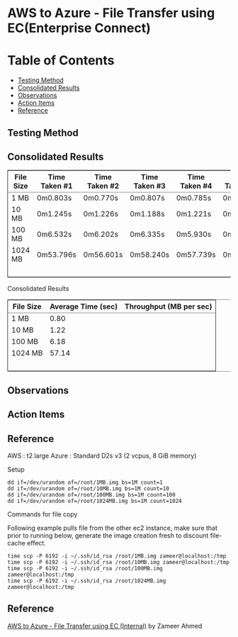
# AWS to Azure - File Transfer using EC(Enterprise Connect)

# Table of Contents

- [Testing Method](#testing-method)
- [Consolidated Results](#consolidated-results)
- [Observations](#observations)
- [Action Items](#action-items)
- [Reference](#reference)

## Testing Method

## Consolidated Results

<table border="2" cellspacing="0" cellpadding="6" rules="groups" frame="hsides">


<colgroup>
<col  class="org-left" />

<col  class="org-left" />

<col  class="org-left" />

<col  class="org-left" />

<col  class="org-left" />

<col  class="org-left" />
</colgroup>
<thead>
<tr>
<th scope="col" class="org-left">File Size</th>
<th scope="col" class="org-left">Time Taken #1</th>
<th scope="col" class="org-left">Time Taken #2</th>
<th scope="col" class="org-left">Time Taken #3</th>
<th scope="col" class="org-left">Time Taken #4</th>
<th scope="col" class="org-left">Time Taken #5</th>
</tr>
</thead>

<tbody>
<tr>
<td class="org-left">1 MB</td>
<td class="org-left">0m0.803s</td>
<td class="org-left">0m0.770s</td>
<td class="org-left">0m0.807s</td>
<td class="org-left">0m0.785s</td>
<td class="org-left">0m0.813</td>
</tr>


<tr>
<td class="org-left">10 MB</td>
<td class="org-left">0m1.245s</td>
<td class="org-left">0m1.226s</td>
<td class="org-left">0m1.188s</td>
<td class="org-left">0m1.221s</td>
<td class="org-left">0m1.196s</td>
</tr>


<tr>
<td class="org-left">100 MB</td>
<td class="org-left">0m6.532s</td>
<td class="org-left">0m6.202s</td>
<td class="org-left">0m6.335s</td>
<td class="org-left">0m5.930s</td>
<td class="org-left">0m5.903s</td>
</tr>


<tr>
<td class="org-left">1024 MB</td>
<td class="org-left">0m53.796s</td>
<td class="org-left">0m56.601s</td>
<td class="org-left">0m58.240s</td>
<td class="org-left">0m57.739s</td>
<td class="org-left">0m59.303</td>
</tr>


<tr>
<td class="org-left">&#xa0;</td>
<td class="org-left">&#xa0;</td>
<td class="org-left">&#xa0;</td>
<td class="org-left">&#xa0;</td>
<td class="org-left">&#xa0;</td>
<td class="org-left">&#xa0;</td>
</tr>
</tbody>
</table>

<span class="underline">Consolidated Results</span>

<table border="2" cellspacing="0" cellpadding="6" rules="groups" frame="hsides">


<colgroup>
<col  class="org-left" />

<col  class="org-right" />

<col  class="org-left" />
</colgroup>
<thead>
<tr>
<th scope="col" class="org-left">File Size</th>
<th scope="col" class="org-right">Average Time (sec)</th>
<th scope="col" class="org-left">Throughput (MB per sec)</th>
</tr>
</thead>

<tbody>
<tr>
<td class="org-left">1 MB</td>
<td class="org-right">0.80</td>
<td class="org-left">&#xa0;</td>
</tr>


<tr>
<td class="org-left">10 MB</td>
<td class="org-right">1.22</td>
<td class="org-left">&#xa0;</td>
</tr>


<tr>
<td class="org-left">100 MB</td>
<td class="org-right">6.18</td>
<td class="org-left">&#xa0;</td>
</tr>


<tr>
<td class="org-left">1024 MB</td>
<td class="org-right">57.14</td>
<td class="org-left">&#xa0;</td>
</tr>


<tr>
<td class="org-left">&#xa0;</td>
<td class="org-right">&#xa0;</td>
<td class="org-left">&#xa0;</td>
</tr>
</tbody>
</table>

## Observations

## Action Items

## Reference

AWS : t2.large
Azure : Standard D2s v3 (2 vcpus, 8 GiB memory)

<span class="underline">Setup</span>

    dd if=/dev/urandom of=/root/1MB.img bs=1M count=1
    dd if=/dev/urandom of=/root/10MB.img bs=1M count=10
    dd if=/dev/urandom of=/root/100MB.img bs=1M count=100
    dd if=/dev/urandom of=/root/1024MB.img bs=1M count=1024

<span class="underline">Commands for file copy</span>

Following example pulls file from the other ec2 instance, make sure that prior to running below, generate the image creation fresh to discount file-cache effect.

    time scp -P 6192 -i ~/.ssh/id_rsa /root/1MB.img zameer@localhost:/tmp
    time scp -P 6192 -i ~/.ssh/id_rsa /root/10MB.img zameer@localhost:/tmp
    time scp -P 6192 -i ~/.ssh/id_rsa /root/100MB.img zameer@localhost:/tmp
    time scp -P 6192 -i ~/.ssh/id_rsa /root/1024MB.img zameer@localhost:/tmp


## Reference
[AWS to Azure - File Transfer using EC (Internal)](https://github.build.ge.com/200020008/digitalconnect-Cloud-Automation/blob/master/cloud-ge-latency/GE%20Cloud%20Consolidated%20Latency%20Report.md) by Zameer Ahmed
